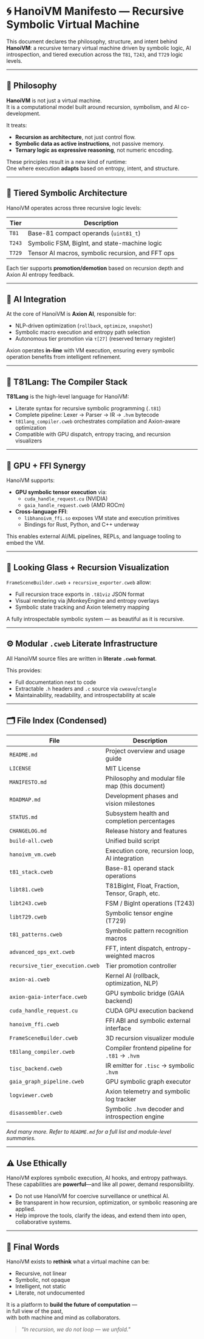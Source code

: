 # 🌀 **HanoiVM Manifesto — Recursive Symbolic Virtual Machine**

This document declares the philosophy, structure, and intent behind **HanoiVM**: a recursive ternary virtual machine driven by symbolic logic, AI introspection, and tiered execution across the `T81`, `T243`, and `T729` logic levels.

---

## 📜 Philosophy

**HanoiVM** is not just a virtual machine.  
It is a computational model built around recursion, symbolism, and AI co-development.

It treats:
- **Recursion as architecture**, not just control flow.
- **Symbolic data as active instructions**, not passive memory.
- **Ternary logic as expressive reasoning**, not numeric encoding.

These principles result in a new kind of runtime:  
One where execution **adapts** based on entropy, intent, and structure.

---

## 🔺 Tiered Symbolic Architecture

HanoiVM operates across three recursive logic levels:

| Tier   | Description                                        |
|--------|----------------------------------------------------|
| `T81`  | Base-81 compact operands (`uint81_t`)              |
| `T243` | Symbolic FSM, BigInt, and state-machine logic      |
| `T729` | Tensor AI macros, symbolic recursion, and FFT ops  |

Each tier supports **promotion/demotion** based on recursion depth and Axion AI entropy feedback.

---

## 🤖 AI Integration

At the core of HanoiVM is **Axion AI**, responsible for:

- NLP-driven optimization (`rollback`, `optimize`, `snapshot`)
- Symbolic macro execution and entropy path selection
- Autonomous tier promotion via `τ[27]` (reserved ternary register)

Axion operates **in-line** with VM execution, ensuring every symbolic operation benefits from intelligent refinement.

---

## 🧠 T81Lang: The Compiler Stack

**T81Lang** is the high-level language for HanoiVM:

- Literate syntax for recursive symbolic programming (`.t81`)
- Complete pipeline: Lexer → Parser → IR → `.hvm` bytecode
- `t81lang_compiler.cweb` orchestrates compilation and Axion-aware optimization
- Compatible with GPU dispatch, entropy tracing, and recursion visualizers

---

## 💾 GPU + FFI Synergy

HanoiVM supports:

- **GPU symbolic tensor execution** via:
  - `cuda_handle_request.cu` (NVIDIA)
  - `gaia_handle_request.cweb` (AMD ROCm)
- **Cross-language FFI**:
  - `libhanoivm_ffi.so` exposes VM state and execution primitives
  - Bindings for Rust, Python, and C++ underway

This enables external AI/ML pipelines, REPLs, and language tooling to embed the VM.

---

## 🌌 Looking Glass + Recursion Visualization

`FrameSceneBuilder.cweb` + `recursive_exporter.cweb` allow:

- Full recursion trace exports in `.t81viz` JSON format
- Visual rendering via jMonkeyEngine and entropy overlays
- Symbolic state tracking and Axion telemetry mapping

A fully introspectable symbolic system — as beautiful as it is recursive.

---

## ⚙️ Modular `.cweb` Literate Infrastructure

All HanoiVM source files are written in **literate `.cweb` format**.

This provides:
- Full documentation next to code
- Extractable `.h` headers and `.c` source via `cweave`/`ctangle`
- Maintainability, readability, and introspectability at scale

---

## 🗂️ File Index (Condensed)

| File                          | Description                                           |
|-------------------------------|-------------------------------------------------------|
| `README.md`                  | Project overview and usage guide                      |
| `LICENSE`                    | MIT License                                           |
| `MANIFESTO.md`               | Philosophy and modular file map (this document)       |
| `ROADMAP.md`                 | Development phases and vision milestones              |
| `STATUS.md`                  | Subsystem health and completion percentages           |
| `CHANGELOG.md`               | Release history and features                          |
| `build-all.cweb`             | Unified build script                                  |
| `hanoivm_vm.cweb`            | Execution core, recursion loop, AI integration        |
| `t81_stack.cweb`             | Base-81 operand stack operations                      |
| `libt81.cweb`                | T81BigInt, Float, Fraction, Tensor, Graph, etc.       |
| `libt243.cweb`               | FSM / BigInt operations (T243)                        |
| `libt729.cweb`               | Symbolic tensor engine (T729)                         |
| `t81_patterns.cweb`          | Symbolic pattern recognition macros                   |
| `advanced_ops_ext.cweb`      | FFT, intent dispatch, entropy-weighted macros         |
| `recursive_tier_execution.cweb` | Tier promotion controller                         |
| `axion-ai.cweb`              | Kernel AI (rollback, optimization, NLP)               |
| `axion-gaia-interface.cweb`  | GPU symbolic bridge (GAIA backend)                    |
| `cuda_handle_request.cu`     | CUDA GPU execution backend                            |
| `hanoivm_ffi.cweb`           | FFI ABI and symbolic external interface               |
| `FrameSceneBuilder.cweb`     | 3D recursion visualizer module                        |
| `t81lang_compiler.cweb`      | Compiler frontend pipeline for `.t81` → `.hvm`        |
| `tisc_backend.cweb`          | IR emitter for `.tisc` → symbolic `.hvm`              |
| `gaia_graph_pipeline.cweb`   | GPU symbolic graph executor                           |
| `logviewer.cweb`             | Axion telemetry and symbolic log tracker              |
| `disassembler.cweb`          | Symbolic `.hvm` decoder and introspection engine      |

_And many more. Refer to `README.md` for a full list and module-level summaries._

---

## ⚠️ Use Ethically

HanoiVM explores symbolic execution, AI hooks, and entropy pathways. These capabilities are **powerful**—and like all power, demand responsibility.

- Do not use HanoiVM for coercive surveillance or unethical AI.
- Be transparent in how recursion, optimization, or symbolic reasoning are applied.
- Help improve the tools, clarify the ideas, and extend them into open, collaborative systems.

---

## 🧠 Final Words

HanoiVM exists to **rethink** what a virtual machine can be:

- Recursive, not linear  
- Symbolic, not opaque  
- Intelligent, not static  
- Literate, not undocumented

It is a platform to **build the future of computation** —  
in full view of the past,  
with both machine and mind as collaborators.

> _"In recursion, we do not loop — we unfold."_
